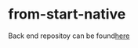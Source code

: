 # from-start-native
Back end repositoy can be found[here](https://github.com/Haki-Malai/from-start)
